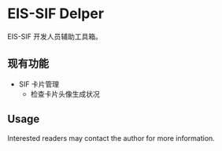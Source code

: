 # EIS-SIF Delper

EIS-SIF 开发人员辅助工具箱。

## 现有功能

* SIF 卡片管理
  * 检查卡片头像生成状况

## Usage

Interested readers may contact the author for more information.
